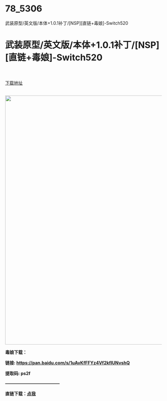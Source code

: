 # 78_5306
武装原型/英文版/本体+1.0.1补丁/[NSP][直链+毒娘]-Switch520
# 武装原型/英文版/本体+1.0.1补丁/[NSP][直链+毒娘]-Switch520
 <br/></br>
[下载地址](https://www.switch520.cc/article/5306 "下载地址")
<br/></br>

<p></p>
<p></p>
<p><span></span></p>
<p><img src="http://iswitchtupian.ga/upload/art_editor/20200729-1/a35a9b57ee7bf8be2c5b56e427ff41b9.jpg" width="1600" height="800" title="" alt=""></p>
<p><span></span></p>
<p><span><strong>毒娘下载：</strong></span></p>
<p><span><strong>链接: </strong></span><a href="https://pan.baidu.com/s/1uAvKfFFYz4Vf2kfIUNvshQ" target="_self" style="text-decoration: underline" rel="noopener noreferrer"><span><strong>https://pan.baidu.com/s/1uAvKfFFYz4Vf2kfIUNvshQ</strong></span></a><span><strong>&nbsp;</strong></span></p>
<p><span><strong>提取码: ps2f</strong></span></p>
<p><span><strong>————————————–</strong></span></p>
<p><span><strong>直链下载：</strong></span><a href="https://ziyuan3.free520.net/xianggan/Broforce1.zip" target="_self" style="text-decoration: underline" rel="noopener noreferrer"><span><strong>点我</strong></span></a></p>
